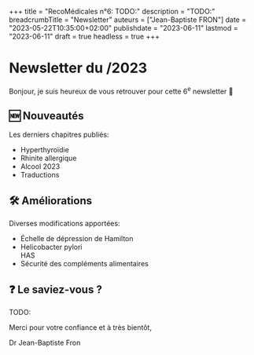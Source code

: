 +++
title = "RecoMédicales n°6: TODO:"
description = "TODO:"
breadcrumbTitle = "Newsletter"
auteurs = ["Jean-Baptiste FRON"]
date = "2023-05-22T10:35:00+02:00"
publishdate = "2023-06-11"
lastmod = "2023-06-11"
draft = true
headless = true
+++

# Newsletter du /2023

Bonjour, je suis heureux de vous retrouver pour cette 6<sup>e</sup> newsletter 📰

## 🆕 Nouveautés

Les derniers chapitres publiés:

- Hyperthyroïdie
- Rhinite allergique
- Alcool 2023
- Traductions

## 🛠️ Améliorations

Diverses modifications apportées:

- Échelle de dépression de Hamilton
- Helicobacter pylori  
  HAS
- Sécurité des compléments alimentaires

## ❓ Le saviez-vous ?

TODO:

Merci pour votre confiance et à très bientôt,

Dr Jean-Baptiste Fron
